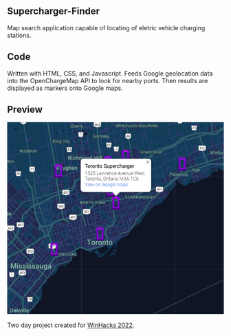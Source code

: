 ## Supercharger-Finder

Map search application capable of locating of eletric vehicle charging stations.

## Code
Written with HTML, CSS, and Javascript. 
Feeds Google geolocation data into the OpenChargeMap API to look for nearby ports. Then results are displayed as markers onto Google maps. 

## Preview
![supercharger stations displayed as custom markers](showcase/stationBubble.png)

Two day project created for [WinHacks 2022](https://devpost.com/software/tesla-supercharger-finder?ref_content=my-projects-tab&ref_feature=my_projects).
